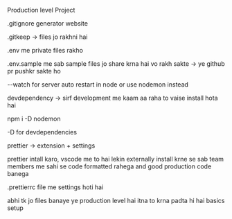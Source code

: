 Production level Project


.gitignore generator website

.gitkeep -> files jo rakhni hai

.env me private files rakho

.env.sample me sab sample files jo share krna hai vo rakh sakte -> ye github pr pushkr sakte ho


--watch for server auto restart in node
or use nodemon instead

devdependency -> sirf development me kaam aa raha to vaise install hota hai

npm i -D nodemon

-D for devdependencies


prettier -> extension + settings 

prettier intall karo, vscode me to hai lekin externally install krne se sab team members me sahi se code formatted rahega and good production code banega



.prettierrc file me settings hoti hai


abhi tk jo files banaye ye production level hai itna to krna padta hi hai basics setup